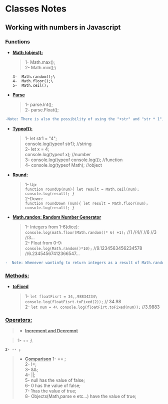 # Classes Notes

## Working with numbers in Javascript

### **<u>Functions</U>**

- **<u>Math (object):</U>**

  > 1- Math.max();\
  >  2- Math.min();\

      3-  Math.random();\
      4-  Math.floor();\
      5-  Math.ceil();

- <u>**Parse**</u>
  > 1- parse.Int();\
      2-  parse.Float();

```Diff
-Note: There is also the possibility of using the "+str" and "str * 1", in order to turn a string into a number. Those methods are ***not professional***, thus the usage of it is to be discouraged.
```

- **<u>Typeof():</U>**
  > 1- let str1 = "4";\
          console.log(typeof str1); //string\
      2-  let x = 4;\
          console.log(typeof x); //number\
      3-  console.log(typeof console.log()); //function\
      4-  console.log(typeof Math); //object
- <u>**Round:**</u>
  > 1- Up:\
          `function roundUp(num){
          let result = Math.ceil(num);
          console.log(result);
          }`\
      2-Down:\
          `function roundDown (num){
          let result = Math.floor(num);
          console.log(result);
          }`
- <u>**Math.randon: Random Number Generator**</U>
  > 1- Integers from 1-6(dice):\
          `console.log(math.floor(Math.random()* 6) +1);` //1 //4// //6 //3 //3...\
      2-  Float from 0-9:\
          `console.log(Math.random()*10);` //9.1234563456234578 //6.23454567412366547...
  >

```diff
-  Note: Whenever wantinfg to return integers as a result of Math.random, use the function Math.floor to adjust the results of Math.random.
```

### <u>**Methods:**</u>

- <u>**toFixed**</u>
  > 1- `let floatFisrt = 34,,98834234\
          console.log(floatFisrt.toFixed(2));` // 34.98\
      2- `let num = 4\
          console.log(floatFirt.toFixed(num));` //3.9883

### <u>**Operators:**</u>

> - <u>**Increment and Decremnt**</u>

> 1- ++ ;\

    2- -- ;

> - <u>**Comparison**</u>
>   1- == ;\
>   2- !=;\
>   3- &&;\
>   4- ||;\
>   5- null has the value of false;\
>   6- 0 has the value of false;\
>   7- 1has the value of true;\
>   8- Objects(Math,parse e etc...) have the value of true;
